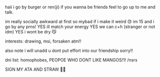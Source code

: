 haii i go by burger or ren(ji) if you wanna be friends feel to go up to me and talk.

im really socially awkward at first so mybad if i make it weird 😓
im 15 and i go by any prns!
YES ill match your energy YES we can c+h (stranger or not idm) YES i wont be dry 😼


interests: drawing, msi, forsaken atm!!

also note i will unadd u dont put effort into our friendship sorry!!

dni list: homophobes, PEOPOE WHO DONT LIKE MANGOS!1! /nsrs

SIGN MY ATA AND STRAW 🙏🙏
